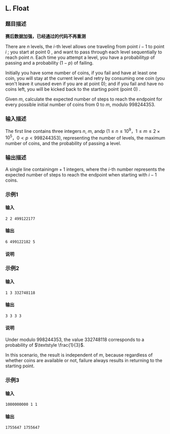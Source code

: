 ## L. Float

### 题目描述

**赛后数据加强，已经通过的代码不再重测**

There are $\textstyle n$ levels, the $\textstyle i$-th level allows one traveling
from point $\textstyle i-1$ to point $\textstyle i$ ; you start at point $\textstyle 0$ , and want to pass through
each level sequentially to reach point $\textstyle n$. Each time you attempt a
level, you have a probability$\textstyle p$ of passing and a probability $\textstyle (1-p)$ of failing.

Initially you have some number of coins, if you fail and have at least
one coin, you will stay at the current level and retry by consuming one
coin (you won't leave it unused even if you are at point $\textstyle 0$); and if you fail and have no
coins left, you will be kicked back to the starting point (point $\textstyle 0$) .

Given $\textstyle m$, calculate the expected
number of steps to reach the endpoint for every possible initial number
of coins from $\textstyle 0$ to $\textstyle m$, modulo $\textstyle 998244353$.

### 输入描述

The first line contains three integers $\textstyle n$, $\textstyle m$, and$\textstyle p$ ($\textstyle 1\leq n \leq 10^9$，$\textstyle 1 \leq m \leq 2 \times 10^5$，$\textstyle 0 < p < 998244353$),
representing the number of levels, the maximum number of coins, and the
probability of passing a level.

### 输出描述

A single line containing$\textstyle m+1$ integers, where the $\textstyle i$-th number
represents the expected number of steps to reach the endpoint when
starting with $\textstyle i-1$ coins.

### 示例1

#### 输入

```plain
2 2 499122177
```

#### 输出

```plain
6 499122182 5
```

#### 说明



### 示例2

#### 输入

```plain
1 3 332748118
```

#### 输出

```plain
3 3 3 3
```

#### 说明

Under modulo $\textstyle 998244353$, the
value $\textstyle 332748118$ corresponds to a
probability of $\textstyle \frac{1}{3}$.

In this scenario, the result is independent of $\textstyle m$, because regardless of whether
coins are available or not, failure always results in returning to the
starting point.

### 示例3

#### 输入

```plain
1000000000 1 1
```

#### 输出

```plain
1755647 1755647
```

